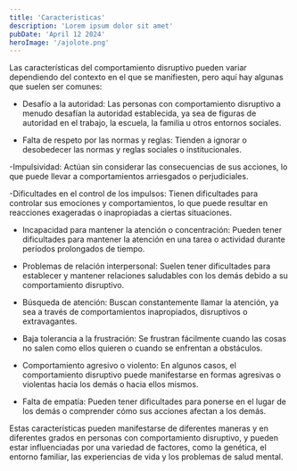 ```yaml
---
title: 'Caracteristicas'
description: 'Lorem ipsum dolor sit amet'
pubDate: 'April 12 2024'
heroImage: '/ajolote.png'
---
```



Las características del comportamiento disruptivo pueden variar dependiendo del contexto en el que se manifiesten, pero aquí hay algunas que suelen ser comunes:

- Desafío a la autoridad: Las personas con comportamiento disruptivo a menudo desafían la autoridad establecida, ya sea de figuras de autoridad en el trabajo, la escuela, la familia u otros entornos sociales.

- Falta de respeto por las normas y reglas: Tienden a ignorar o desobedecer las normas y reglas sociales o institucionales.

-Impulsividad: Actúan sin considerar las consecuencias de sus acciones, lo que puede llevar a comportamientos arriesgados o perjudiciales.

-Dificultades en el control de los impulsos: Tienen dificultades para controlar sus emociones y comportamientos, lo que puede resultar en reacciones exageradas o inapropiadas a ciertas situaciones.

- Incapacidad para mantener la atención o concentración: Pueden tener dificultades para mantener la atención en una tarea o actividad durante períodos prolongados de tiempo.

- Problemas de relación interpersonal: Suelen tener dificultades para establecer y mantener relaciones saludables con los demás debido a su comportamiento disruptivo.

- Búsqueda de atención: Buscan constantemente llamar la atención, ya sea a través de comportamientos inapropiados, disruptivos o extravagantes.

- Baja tolerancia a la frustración: Se frustran fácilmente cuando las cosas no salen como ellos quieren o cuando se enfrentan a obstáculos.

- Comportamiento agresivo o violento: En algunos casos, el comportamiento disruptivo puede manifestarse en formas agresivas o violentas hacia los demás o hacia ellos mismos.

- Falta de empatía: Pueden tener dificultades para ponerse en el lugar de los demás o comprender cómo sus acciones afectan a los demás.

Estas características pueden manifestarse de diferentes maneras y en diferentes grados en personas con comportamiento disruptivo, y pueden estar influenciadas por una variedad de factores, como la genética, el entorno familiar, las experiencias de vida y los problemas de salud mental.

